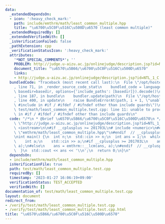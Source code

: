 ```yaml
---
data:
  _extendedDependsOn:
  - icon: ':heavy_check_mark:'
    path: include/emthrm/math/least_common_multiple.hpp
    title: "\u6700\u5C0F\u516C\u500D\u6570 (least common multiple)"
  _extendedRequiredBy: []
  _extendedVerifiedWith: []
  _isVerificationFailed: false
  _pathExtension: cpp
  _verificationStatusIcon: ':heavy_check_mark:'
  attributes:
    '*NOT_SPECIAL_COMMENTS*': ''
    PROBLEM: http://judge.u-aizu.ac.jp/onlinejudge/description.jsp?id=NTL_1_C
    document_title: "\u6570\u5B66/\u6700\u5C0F\u516C\u500D\u6570"
    links:
    - http://judge.u-aizu.ac.jp/onlinejudge/description.jsp?id=NTL_1_C
  bundledCode: "Traceback (most recent call last):\n  File \"/opt/hostedtoolcache/Python/3.9.16/x64/lib/python3.9/site-packages/onlinejudge_verify/documentation/build.py\"\
    , line 71, in _render_source_code_stat\n    bundled_code = language.bundle(stat.path,\
    \ basedir=basedir, options={'include_paths': [basedir]}).decode()\n  File \"/opt/hostedtoolcache/Python/3.9.16/x64/lib/python3.9/site-packages/onlinejudge_verify/languages/cplusplus.py\"\
    , line 187, in bundle\n    bundler.update(path)\n  File \"/opt/hostedtoolcache/Python/3.9.16/x64/lib/python3.9/site-packages/onlinejudge_verify/languages/cplusplus_bundle.py\"\
    , line 400, in update\n    raise BundleErrorAt(path, i + 1, \"unable to process\
    \ #include in #if / #ifdef / #ifndef other than include guards\")\nonlinejudge_verify.languages.cplusplus_bundle.BundleErrorAt:\
    \ test/math/least_common_multiple.test.cpp: line 11: unable to process #include\
    \ in #if / #ifdef / #ifndef other than include guards\n"
  code: "/*\n * @brief \u6570\u5B66/\u6700\u5C0F\u516C\u500D\u6570\n */\n#define PROBLEM\
    \ \"http://judge.u-aizu.ac.jp/onlinejudge/description.jsp?id=NTL_1_C\"\n\n#include\
    \ <iostream>\n\n#if __cplusplus >= 201703L\n# include <numeric>\n#else\n# include\
    \ \"emthrm/math/least_common_multiple.hpp\"\n#endif  // __cplusplus >= 201703L\n\
    \nint main() {\n  int n;\n  std::cin >> n;\n  int ans = 1;\n  while (n--) {\n\
    \    int a;\n    std::cin >> a;\n#if __cplusplus >= 201703L\n    ans = std::lcm(ans,\
    \ a);\n#else\n    ans = emthrm::__lcm(ans, a);\n#endif  // __cplusplus >= 201703L\n\
    \  }\n  std::cout << ans << '\\n';\n  return 0;\n}\n"
  dependsOn:
  - include/emthrm/math/least_common_multiple.hpp
  isVerificationFile: true
  path: test/math/least_common_multiple.test.cpp
  requiredBy: []
  timestamp: '2023-01-27 16:06:19+09:00'
  verificationStatus: TEST_ACCEPTED
  verifiedWith: []
documentation_of: test/math/least_common_multiple.test.cpp
layout: document
redirect_from:
- /verify/test/math/least_common_multiple.test.cpp
- /verify/test/math/least_common_multiple.test.cpp.html
title: "\u6570\u5B66/\u6700\u5C0F\u516C\u500D\u6570"
---
```

